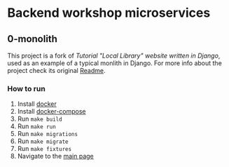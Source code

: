 # Backend workshop microservices 
## 0-monolith

This project is a fork of _Tutorial "Local Library" website written in Django_, 
used as an example of a typical monlith in Django.
For more info about the project check its original [Readme](./README.original.md).

### How to run
1. Install [docker](https://docs.docker.com/engine/install/ubuntu)
2. Install [docker-compose](https://docs.docker.com/compose/install/)
3. Run `make build`
4. Run `make run`
5. Run `make migrations`
6. Run `make migrate`
7. Run `make fixtures`
8. Navigate to the [main page](http://localhost:8080)